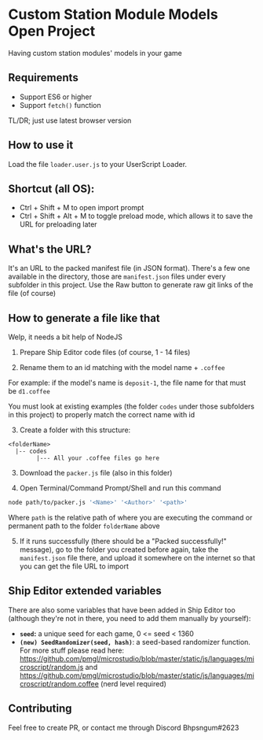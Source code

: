 # Custom Station Module Models Open Project
Having custom station modules' models in your game

## Requirements
* Support ES6 or higher
* Support `fetch()` function

TL/DR; just use latest browser version
## How to use it
Load the file `loader.user.js` to your UserScript Loader.

## Shortcut (all OS):
* Ctrl + Shift + M to open import prompt
* Ctrl + Shift + Alt + M to toggle preload mode, which allows it to save the URL for preloading later

## What's the URL?
It's an URL to the packed manifest file (in JSON format).
There's a few one available in the directory, those are `manifest.json` files under every subfolder in this project. Use the Raw button to generate raw git links of the file (of course)
## How to generate a file like that
Welp, it needs a bit help of NodeJS

1. Prepare Ship Editor code files (of course, 1 - 14 files)

2. Rename them to an id matching with the model name + `.coffee`

For example: if the model's name is `deposit-1`, the file name for that must be `d1.coffee`

You must look at existing examples (the folder `codes` under those subfolders in this project) to properly match the correct name with id

3. Create a folder with this structure:
```
<folderName>
  |-- codes
        |--- All your .coffee files go here
```
3. Download the `packer.js` file (also in this folder)

4. Open Terminal/Command Prompt/Shell and run this command

```bash
node path/to/packer.js '<Name>' '<Author>' '<path>'
```
Where `path` is the relative path of where you are executing the command or permanent path to the folder `folderName` above

5. If it runs successfully (there should be a "Packed successfully!" message), go to the folder you created before again, take the `manifest.json` file there, and upload it somewhere on the internet so that you can get the file URL to import

## Ship Editor extended variables
There are also some variables that have been added in Ship Editor too (although they're not in there, you need to add them manually by yourself):
* **`seed`:** a unique seed for each game, 0 <= seed < 1360
* **`(new) SeedRandomizer(seed, hash)`**: a seed-based randomizer function. For more stuff please read here: https://github.com/pmgl/microstudio/blob/master/static/js/languages/microscript/random.js and https://github.com/pmgl/microstudio/blob/master/static/js/languages/microscript/random.coffee (nerd level required)

## Contributing
Feel free to create PR, or contact me through Discord Bhpsngum#2623
